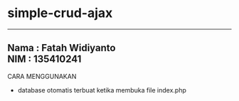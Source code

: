 # simple-crud-ajax

-----------------------
Nama : Fatah Widiyanto<br>
NIM  : 135410241
-----------------------

CARA MENGGUNAKAN
- database otomatis terbuat ketika membuka file index.php 
